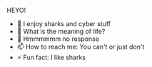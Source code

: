 HEYO!
- 🌱 I enjoy sharks and cyber stuff
- 🤔 What is the meaning of life?
- 💬 Hmmmmmm no response
- 📫 How to reach me: You can't or just don't
- ⚡ Fun fact: I like sharks
